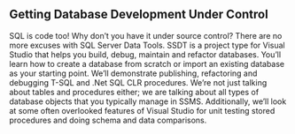 ## Getting Database Development Under Control

SQL is code too! Why don’t you have it under source control? There are no more excuses 
with SQL Server Data Tools. SSDT is a project type for Visual Studio that helps you build, 
debug, maintain and refactor databases. You’ll learn how to create a database from scratch 
or import an existing database as your starting point. We’ll demonstrate publishing, 
refactoring and debugging T-SQL and .Net SQL CLR procedures. We’re not just talking about 
tables and procedures either; we are talking about all types of database objects that you 
typically manage in SSMS. Additionally, we’ll look at some often overlooked features of 
Visual Studio for unit testing stored procedures and doing schema and data comparisons.

